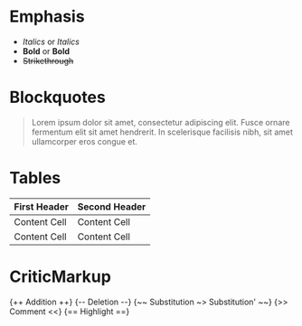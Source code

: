 # Emphasis

- _Italics_ or *Italics*
- __Bold__ or **Bold**
- ~~Strikethrough~~

# Blockquotes

> Lorem ipsum dolor sit amet, consectetur adipiscing elit.
> Fusce ornare fermentum elit sit amet hendrerit.
> In scelerisque facilisis nibh, sit amet ullamcorper eros congue et.

# Tables

| First Header  | Second Header |
| ------------- | ------------- |
| Content Cell  | Content Cell  |
| Content Cell  | Content Cell  |

# CriticMarkup

{++ Addition ++}
{-- Deletion  --}
{~~ Substitution ~> Substitution' ~~}
{>> Comment <<}
{== Highlight ==}
